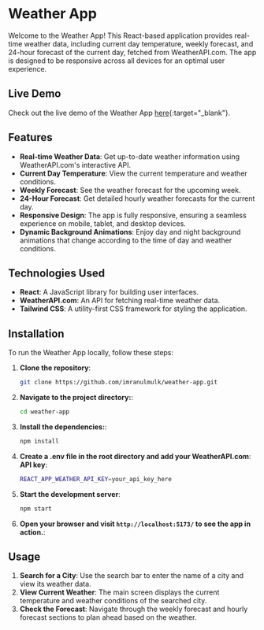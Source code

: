 # Weather App

Welcome to the Weather App! This React-based application provides real-time weather data, including current day temperature, weekly forecast, and 24-hour forecast of the current day, fetched from WeatherAPI.com. The app is designed to be responsive across all devices for an optimal user experience.

## Live Demo

Check out the live demo of the Weather App [here](https://react-responsive-weather-web-app.netlify.app/){:target="_blank"}.

## Features

- **Real-time Weather Data**: Get up-to-date weather information using WeatherAPI.com's interactive API.
- **Current Day Temperature**: View the current temperature and weather conditions.
- **Weekly Forecast**: See the weather forecast for the upcoming week.
- **24-Hour Forecast**: Get detailed hourly weather forecasts for the current day.
- **Responsive Design**: The app is fully responsive, ensuring a seamless experience on mobile, tablet, and desktop devices.
- **Dynamic Background Animations**: Enjoy day and night background animations that change according to the time of day and weather conditions.

## Technologies Used

- **React**: A JavaScript library for building user interfaces.
- **WeatherAPI.com**: An API for fetching real-time weather data.
- **Tailwind CSS**: A utility-first CSS framework for styling the application.

## Installation

To run the Weather App locally, follow these steps:

1. **Clone the repository**:
   ```bash
   git clone https://github.com/imranulmulk/weather-app.git

2. **Navigate to the project directory:**:
   ```bash
   cd weather-app

3. **Install the dependencies:**:
   ```bash
   npm install

4. **Create a .env file in the root directory and add your WeatherAPI.com**:
   **API key**:
   ```bash
   REACT_APP_WEATHER_API_KEY=your_api_key_here
   
5. **Start the development server**:
   ```bash
   npm start

6. **Open your browser and visit `http://localhost:5173/` to see the app in action.**:

## Usage

1. **Search for a City**: Use the search bar to enter the name of a city and view its weather data.
2. **View Current Weather**: The main screen displays the current temperature and weather conditions of the searched city.
3. **Check the Forecast**: Navigate through the weekly forecast and hourly forecast sections to plan ahead based on the weather.
